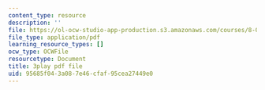 ```yaml
---
content_type: resource
description: ''
file: https://ol-ocw-studio-app-production.s3.amazonaws.com/courses/8-01sc-classical-mechanics-fall-2016/95685f043a087e46cfaf95cea27449e0_n1cXiw3s72k.pdf
file_type: application/pdf
learning_resource_types: []
ocw_type: OCWFile
resourcetype: Document
title: 3play pdf file
uid: 95685f04-3a08-7e46-cfaf-95cea27449e0
---
```

